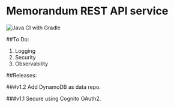# Memorandum REST API service

![Java CI with Gradle](https://github.com/KyriakosPatsias/memorandum-rest-service/workflows/Java%20CI%20with%20Gradle/badge.svg)

##To Do:
1. Logging
2. Security
3. Observability


##Releases:

###v1.2
Add DynamoDB as data repo.

###v1.1
Secure using Cognito OAuth2.
